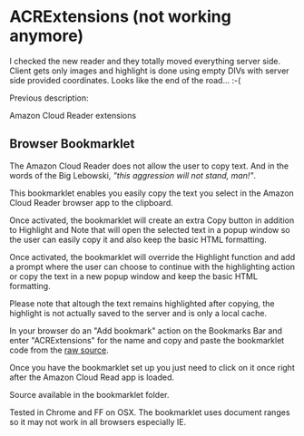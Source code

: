 # ACRExtensions (not working anymore)

I checked the new reader and they totally moved everything server side.
Client gets only images and highlight is done using empty DIVs with server side provided coordinates.
Looks like the end of the road...
:-(


Previous description:

Amazon Cloud Reader extensions

## Browser Bookmarklet

The Amazon Cloud Reader does not allow the user to copy text. And in the words of the Big Lebowski, _"this aggression will not stand, man!"_.

This bookmarklet enables you easily copy the text you select in the Amazon Cloud Reader browser app to the clipboard.

Once activated, the bookmarklet will create an extra Copy button in addition to Highlight and Note that will open the selected text in a popup window so the user can easily copy it and also keep the basic HTML formatting.

Once activated, the bookmarklet will override the Highlight function and add a prompt where the user can choose to continue with the highlighting action or copy the text in a new popup window and keep the basic HTML formatting.

Please note that altough the text remains highlighted after copying, the highlight is not actually saved to the server and is only a local cache.

In your browser do an "Add bookmark" action on the Bookmarks Bar and enter "ACRExtensions" for the name and copy and paste the bookmarklet code from the [raw source](https://raw.github.com/binarycrafts/ACRExtensions/master/bookmarklet/bookmarklet.js).

Once you have the bookmarklet set up you just need to click on it once right after the Amazon Cloud Read app is loaded.

Source available in the bookmarklet folder.

Tested in Chrome and FF on OSX. The bookmarklet uses document ranges so it may not work in all browsers especially IE.
